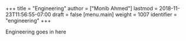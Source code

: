 +++
title = "Engineering"
author = ["Monib Ahmed"]
lastmod = 2018-11-23T11:56:55-07:00
draft = false
[menu.main]
  weight = 1007
  identifier = "engineering"
+++

Engineering goes in here
